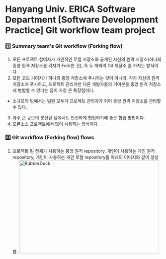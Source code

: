# Hanyang Univ. ERICA Software Department [Software Development Practice] Git workflow team project

### 1️⃣ Summary team's Git workflow (Forking flow)

1. 모든 프로젝트 참여자가 개인적인 로컬 저장소와 공개된 자신의 원격 저장소(하나의 중앙 원격 저장소를 각자가 Fork한 것), 즉 두 개씩의 Git 저장소 를 가지는 방식이다.  
2. 모든 코드 기여자가 하나의 중앙 저장소에 푸시하는 것이 아니라, 각자 자신의 원격 저장소에 푸시하고, 프로젝트 관리자만 다른 개발자들의 기여분을 중앙 원격 저장소에 병합할 수 있다는 점이 가장 큰 특장점이다.  
  - 소규모의 팀에서는 팀원 모두가 프로젝트 관리자가 되어 중앙 원격 저장소를 관리할 수 있다.
3. 아주 큰 규모의 분산된 팀에서도 안전하게 협업하기에 좋은 협업 방법이다.  
4. 오픈소스 프로젝트에서 많이 사용하는 방식이다.  

### 2️⃣ Git workflow (Forking flow) flows

1. 프로젝트 팀 전체가 사용하는 중앙 원격 repository, 개인이 사용하는 개인 원격 repository, 개인이 사용하는 개인 로컬 repository를 아래의 이미지와 같이 생성함.
<img src="https://drive.google.com/file/d/1IkKhPgOCcrpl5rQ01Uc7thkE4gltxrF2/view?usp=sharing" width="450px" height="300px" title="px(픽셀) 크기 설정" alt="RubberDuck"></img><br/>
